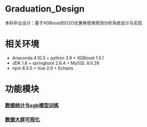# Graduation_Design
本科毕业设计：基于XGBoost的O2O优惠券使用预测分析系统设计与实现

# 相关环境
- Anaconda 4.10.3 + python 3.9 + XGBoost 1.5.1
- JDK 1.8 + springboot 2.6.4 + MySQL 8.0.28
- npm 8.5.0 + Vue 2.0 + Echarts

# 功能模块
### [数据统计与xgb模型训练](https://github.com/TigerNemo/Graduation_Design/tree/master/O2O_xgboost_model)
### [数据大屏可视化](https://github.com/TigerNemo/Graduation_Design/tree/master/data-screen)